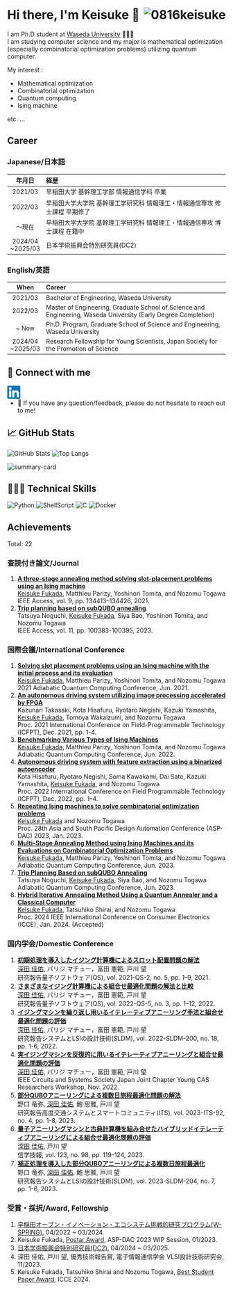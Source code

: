 # Hi there, I'm Keisuke 👋 <img align="right" alt="0816keisuke" src="https://komarev.com/ghpvc/?username=0816keisuke&style=for-the-badge"/>

I am Ph.D student at [Waseda University](https://www.waseda.jp/top/en/) 🧑🏼‍🎓  
I am studying computer science and my major is mathematical optimization (especially combinatorial optimization problems) utilizing quantum computer.

My interest :

- Mathematical optimization
- Combinatorial optimization
- Quantum computing
- Ising machine

etc. ...

## Career

### Japanese/日本語

|年月日|経歴|
|:--:|:--|
|2021/03|早稲田大学 基幹理工学部 情報通信学科 卒業|
|2022/03|早稲田大学大学院 基幹理工学研究科 情報理工・情報通信専攻 修士課程 早期修了|
|〜現在|早稲田大学大学院 基幹理工学研究科 情報理工・情報通信専攻 博士課程 在籍中|
|2024/04<br>~2025/03|日本学術振興会特別研究員(DC2)|

### English/英語

|When|Career|
|:--:|:--|
|2021/03|Bachelor of Engineering, Waseda University|
|2022/03|Master of Engineering, Graduate School of Science and Engineering, Waseda University (Early Degree Completion)|
|~ Now|Ph.D. Program, Graduate School of Science and Engineering, Waseda University|
|2024/04<br>~2025/03|Research Fellowship for Young Scientists, Japan Society for the Promotion of Science|


## 🤝 Connect with me

<a href="https://linkedin.com/in/0816keisuke"><img align="left" width="30px" title="Linkedin" alt="Keisuke's Linkedin" src="./images/linkedin.svg"/></a>
<br>
<!-- <a href="https://instagram.com/0816keisuke"><img align="left" width="30px" title="Instagram" alt="Keisuke's Instagram" src="./images/instagram.svg"/></a> -->
<!-- <a href="https://twitter.com/0816keisuke"><img align="left" width="30px" title="Twitter" alt="Keisuke's Twitter" src="./images/twitter.svg"/></a>
<br> -->

- 💬 If you have any question/feedback, please do not hesitate to reach out to me!

## 📈 GitHub Stats

<p align="left">
<img height="150px" src="https://github-readme-stats.vercel.app/api?username=0816keisuke&show_icons=true&theme=onedark" alt="GitHub Stats"/>
<img height="150px" src="https://github-readme-stats.vercel.app/api/top-langs/?username=0816keisuke&layout=compact&show_icons=true&theme=onedark" alt="Top Langs"/>
</p>
<p align="left"><img height="215px" src="https://github-profile-summary-cards.vercel.app/api/cards/profile-details?username=0816keisuke&theme=nord_dark" alt="summary-card"/>
</p>

## 🧑🏽‍💻 Technical Skills

![Python](https://img.shields.io/badge/python-F9DC3E.svg?logo=python&style=for-the-badge)
![ShellScript](https://img.shields.io/badge/shellscript-00a960.svg?logo=shellscript&style=for-the-badge)
![C](https://img.shields.io/badge/c-517ecb.svg?logo=c&style=for-the-badge)
![Docker](https://img.shields.io/badge/docker-67a8dd.svg?style=for-the-badge&logo=Docker&logoColor=%2361DAFB)

## Achievements

Total: 22

### 査読付き論文/Journal

1. **[A three-stage annealing method solving slot-placement problems using an Ising machine](https://ieeexplore.ieee.org/document/9550770)**  
   <ins>Keisuke Fukada</ins>, Matthieu Parizy, Yoshinori Tomita, and Nozomu Togawa  
   IEEE Access, vol. 9, pp. 134413–134426, 2021.
2. **[Trip planning based on subQUBO annealing](https://ieeexplore.ieee.org/abstract/document/10247510)**  
   Tatsuya Noguchi, <ins>Keisuke Fukada</ins>, Siya Bao, Yoshinori Tomita, and Nozomu Togawa  
   IEEE Access, vol. 11, pp. 100383-100395, 2023.

### 国際会議/International Conference

1. **[Solving slot placement problems using an Ising machine with the initial process and its evaluation](https://aqc2021.org/poster2/poster_F4.html)**  
   <ins>Keisuke Fukada</ins>, Matthieu Parizy, Yoshinori Tomita, and Nozomu Togawa  
   2021 Adiabatic Quantum Computing Conference, Jun. 2021.
2. **[An autonomous driving system utilizing image processing accelerated by FPGA](https://ieeexplore.ieee.org/document/9609937)**  
   Kazunari Takasaki, Kota Hisafuru, Ryotaro Negishi, Kazuki Yamashita, <ins>Keisuke Fukada</ins>, Tomoya Wakaizumi, and Nozomu Togawa  
   Proc. 2021 International Conference on Field-Programmable Technology (ICFPT), Dec. 2021, pp. 1-4.
3. **[Benchmarking Various Types of Ising Machines](https://indico.ictp.it/event/9803/other-view?view=ictptimetable)**  
   <ins>Keisuke Fukada</ins>, Matthieu Parizy, Yoshinori Tomita, and Nozomu Togawa  
   Adiabatic Quantum Computing Conference, Jun. 2022.
4. **[Autonomous driving system with feature extraction using a binarized autoencoder](https://ieeexplore.ieee.org/document/9974267)**  
   Kota Hisafuru, Ryotaro Negishi, Soma Kawakami, Dai Sato, Kazuki Yamashita, <ins>Keisuke Fukada</ins>, and Nozomu Togawa  
   Proc. 2022 International Conference on Field Programmable Technology (ICFPT), Dec. 2022, pp. 1–4.
5. **[Repeating Ising machines to solve combinatorial optimization problems](https://www.aspdac.com/aspdac2023/wip/)**  
   <ins>Keisuke Fukada</ins> and Nozomu Togawa  
   Proc. 28th Asia and South Pacific Design Automation Conference (ASP-DAC) 2023, Jan. 2023.
6. **[Multi-Stage Annealing Method using Ising Machines and its Evaluations on Combinatorial Optimization Problems](https://cquic.unm.edu/events/2023/06/aqc2023-schedule.html)**  
   <ins>Keisuke Fukada</ins>, Matthieu Parizy, Yoshinori Tomita, and Nozomu Togawa  
   Adiabatic Quantum Computing Conference, Jun. 2023.
7. **[Trip Planning Based on subQUBO Annealing](https://cquic.unm.edu/events/2023/06/aqc2023-schedule.html)**  
   Tatsuya Noguchi, <ins>Keisuke Fukada</ins>, Siya Bao, and Nozomu Togawa  
   Adiabatic Quantum Computing Conference, Jun. 2023.
8. **[Hybrid Iterative Annealing Method Using a Quantum Annealer and a Classical Computer](https://ieeexplore.ieee.org/abstract/document/10444173)**  
   <ins>Keisuke Fukada</ins>, Tatsuhiko Shirai, and Nozomu Togawa  
   Proc. 2024 IEEE International Conference on Consumer Electronics (ICCE), Jan. 2024. (Accepted)

### 国内学会/Domestic Conference

1. **[初期処理を導入したイジング計算機によるスロット配置問題の解法](https://ipsj.ixsq.nii.ac.jp/ej/index.php?active_action=repository_view_main_item_detail&page_id=13&block_id=8&item_id=210552&item_no=1)**  
   <ins>深田 佳佑</ins>, パリジ マチュー，富田 憲範, 戸川 望  
   研究報告量子ソフトウェア(QS), vol. 2021-QS-2, no. 5, pp. 1–9, 2021.
2. **[さまざまなイジング計算機による組合せ最適化問題の解法と比較](https://ipsj.ixsq.nii.ac.jp/ej/index.php?active_action=repository_view_main_item_detail&page_id=13&block_id=8&item_id=217625&item_no=1)**  
   <ins>深田 佳佑</ins>, パリジ マチュー，富田 憲範, 戸川 望  
   研究報告量子ソフトウェア(QS), vol. 2022-QS-5, no. 3, pp. 1–12, 2022.
3. **[イジングマシンを繰り返し用いるイテレーティブアニーリング手法と組合せ最適化問題の評価](https://ipsj.ixsq.nii.ac.jp/ej/index.php?active_action=repository_view_main_item_detail&page_id=13&block_id=8&item_id=222437&item_no=1)**  
   <ins>深田 佳佑</ins>, パリジ マチュー，富田 憲範, 戸川 望  
   研究報告システムとLSIの設計技術(SLDM), vol. 2022-SLDM-200, no. 18, pp. 1-6, 2022.
4. **[実イジングマシンを反復的に用いるイテレーティブアニーリングと組合せ最適化問題の評価](https://www.ieee-jp.org/section/tokyo/chapter/CAS-04/event2022/guideline.html#presenters)**  
   <ins>深田 佳佑</ins>, パリジ マチュー，富田 憲範, 戸川 望  
   IEEE Circuits and Systems Society Japan Joint Chapter Young CAS Researchers Workshop, Nov. 2022.
5. **[部分QUBOアニーリングによる複数日旅程最適化問題の解法](https://ipsj.ixsq.nii.ac.jp/ej/index.php?active_action=repository_view_main_item_detail&page_id=13&block_id=8&item_id=224878&item_no=1)**  
   野口 竜弥, <ins>深田 佳佑</ins>, 鮑 思雅, 戸川 望  
   研究報告高度交通システムとスマートコミュニティ(ITS), vol. 2023-ITS-92, no. 4, pp. 1-8, 2023.
6. **[量子アニーリングマシンと古典計算機を組み合せたハイブリッドイテレーティブアニーリングによる組合せ最適化問題の評価](https://ken.ieice.org/ken/paper/20230707nCvm/)**  
   <ins>深田 佳佑</ins>, 戸川 望  
   信学技報, vol. 123, no. 98, pp. 119-124, 2023.
7. **[補正処理を導入した部分QUBOアニーリングによる複数日旅程最適化](https://ipsj.ixsq.nii.ac.jp/ej/?action=pages_view_main&active_action=repository_view_main_item_detail&item_id=228874&item_no=1&page_id=13&block_id=8)**  
   野口 竜弥, <ins>深田 佳佑</ins>, 鮑 思雅, 戸川 望  
   研究報告システムとLSIの設計技術(SLDM), vol. 2023-SLDM-204, no. 7, pp. 1-6, 2023.

### 受賞・採択/Award, Fellowship

1. [早稲田オープン・イノベーション・エコシステム挑戦的研究プログラム(W-SPRING)](https://www.waseda.jp/wspring/), 04/2022 ~ 03/2024.
2. Keisuke Fukada, [Postar Award](https://www.aspdac.com/aspdac2023/photo/wip6.jpg), ASP-DAC 2023 WIP Session, 01/2023.
3. [日本学術振興会特別研究員(DC2)](https://www.jsps.go.jp/j-pd/pd_sin.html), 04/2024 ~ 03/2025.
4. 深田 佳佑, 戸川 望, 優秀技術報告賞, 電子情報通信学会 VLSI設計技術研究会, 11/2023.
5. Keisuke Fukada, Tatsuhiko Shirai and Nozomu Togawa, [Best Student Paper Award](https://icce.org/2024/awards/), ICCE 2024.

